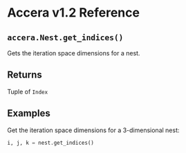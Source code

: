 [//]: # (Project: Accera)
[//]: # (Version: v1.2)

# Accera v1.2 Reference

## `accera.Nest.get_indices()`
Gets the iteration space dimensions for a nest.

## Returns
Tuple of `Index`

## Examples

Get the iteration space dimensions for a 3-dimensional nest:

```python
i, j, k = nest.get_indices()
```

<div style="page-break-after: always;"></div>
